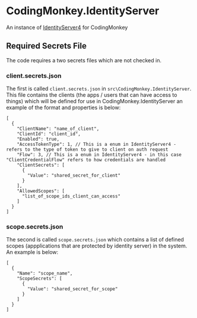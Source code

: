 # CodingMonkey.IdentityServer
An instance of [IdentityServer4](https://github.com/IdentityServer/IdentityServer4) for CodingMonkey

## Required Secrets File

The code requires a two secrets files which are not checked in.

### client.secrets.json

The first is called ```client.secrets.json``` in ```src\CodingMonkey.IdentityServer```. This file contains the clients (the apps / users that can have access to things) which will be defined for use in CodingMonkey.IdentityServer an example of the format and properties is below:

```
[
  {
    "ClientName": "name_of_client",
    "ClientId": "client_id",
    "Enabled": true,
    "AccessTokenType": 1, // This is a enum in IdentityServer4 - refers to the type of token to give to client on auth request
    "Flow": 3, // This is a enum in IdentityServer4 - in this case "ClientCredentialFlow" refers to how credentials are handled
    "ClientSecrets": [
      {
        "Value": "shared_secret_for_client"
      }
    ],
    "AllowedScopes": [
      "list_of_scope_ids_client_can_access"
    ]
  }
]
```

### scope.secrets.json

The second is called ```scope.secrets.json``` which contains a list of defined scopes (appplications that are protected by identity server) in the system. An example is below:

```
[
  {
    "Name": "scope_name",
    "ScopeSecrets": [
      {
        "Value": "shared_secret_for_scope"
      }
    ]
  }
]
```
